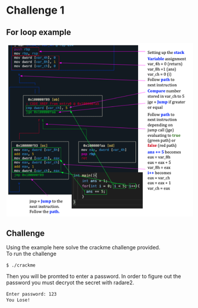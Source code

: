 # Challenge 1
## For loop example
![for loop](../assets/for_loop.png)

## Challenge
Using the example here solve the crackme challenge provided.   
To run the challenge
```
$ ./crackme
```
Then you will be promted to enter a password. In order to figure out the password you must decryot the secret with radare2.
```
Enter password: 123
You Lose!
```